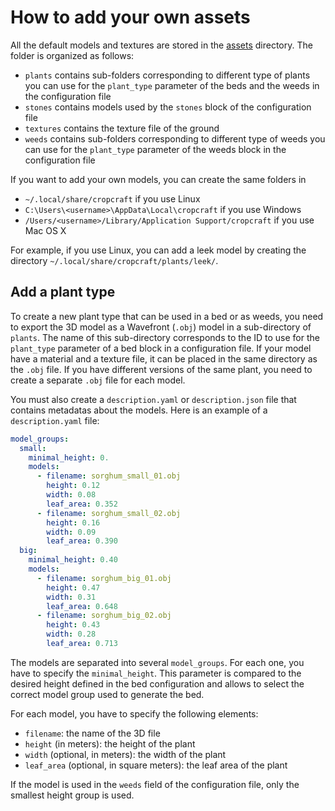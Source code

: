 # How to add your own assets

All the default models and textures are stored in the [assets](assets) directory.
The folder is organized as follows:

* `plants` contains sub-folders corresponding to different type of plants you can use for the
  `plant_type` parameter of the beds and the weeds in the configuration file
* `stones` contains models used by the `stones` block of the configuration file
* `textures` contains the texture file of the ground
* `weeds` contains sub-folders corresponding to different type of weeds you can use for the
  `plant_type` parameter of the weeds block in the configuration file

If you want to add your own models, you can create the same folders in

* `~/.local/share/cropcraft` if you use Linux
* `C:\Users\<username>\AppData\Local\cropcraft` if you use Windows
* `/Users/<username>/Library/Application Support/cropcraft` if you use Mac OS X

For example, if you use Linux, you can add a leek model by creating the directory 
`~/.local/share/cropcraft/plants/leek/`.


## Add a plant type

To create a new plant type that can be used in a bed or as weeds, you need to export the 3D model as
a Wavefront (`.obj`) model in a sub-directory of `plants`.
The name of this sub-directory corresponds to the ID to use for the `plant_type` parameter of a
bed block in a configuration file.
If your model have a material and a texture file, it can be placed in the same directory as the
`.obj` file.
If you have different versions of the same plant, you need to create a separate `.obj` file for
each model.

You must also create a `description.yaml` or `description.json` file that contains metadatas about
the models.
Here is an example of a `description.yaml` file:

```yaml
model_groups:
  small:
    minimal_height: 0.
    models:
      - filename: sorghum_small_01.obj
        height: 0.12
        width: 0.08
        leaf_area: 0.352
      - filename: sorghum_small_02.obj
        height: 0.16
        width: 0.09
        leaf_area: 0.390
  big:
    minimal_height: 0.40
    models:
      - filename: sorghum_big_01.obj
        height: 0.47
        width: 0.31
        leaf_area: 0.648
      - filename: sorghum_big_02.obj
        height: 0.43
        width: 0.28
        leaf_area: 0.713
```

The models are separated into several `model_groups`.
For each one, you have to specify the `minimal_height`.
This parameter is compared to the desired height defined in the bed configuration and allows to
select the correct model group used to generate the bed.

For each model, you have to specify the following elements:

* `filename`: the name of the 3D file
* `height` (in meters): the height of the plant
* `width` (optional, in meters): the width of the plant
* `leaf_area` (optional, in square meters): the leaf area of the plant

If the model is used in the `weeds` field of the configuration file, only the smallest height group
is used.
